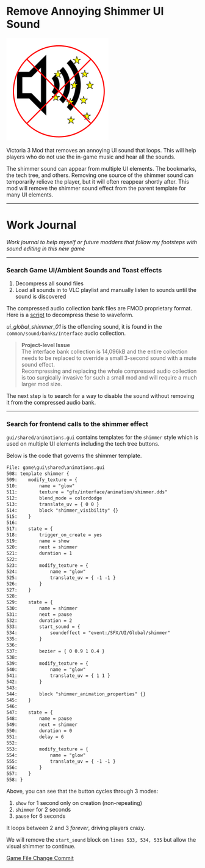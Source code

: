 # Remove Annoying Shimmer UI Sound

![thumbnail](https://github.com/tyler-atx/remove_annoying_shimmer_ui_sound/blob/main/thumbnail.png)

Victoria 3 Mod that removes an annoying UI sound that loops. This will help players who do not use the in-game music and hear all the sounds.  

The shimmer sound can appear from multiple UI elements. The bookmarks, the tech tree, and others. Removing one source of the shimmer sound can temporarily relieve the player, but it will often reappear shortly after. This mod will remove the shimmer sound effect from the parent template for many UI elements.



---

# Work Journal    

_Work journal to help myself or future modders that follow my footsteps with sound editing in this new game_

---

### Search Game UI/Ambient Sounds and Toast effects

1. Decompress all sound files
2. Load all sounds in to VLC playlist and manually listen to sounds until the sound is discovered

The compressed audio collection bank files are FMOD proprietary format. Here is a [script](https://youtu.be/owvnzePB2iU) to decompress these to waveform.

_ui\_global\_shimmer\_01_ is the offending sound, it is found in the `common/sound/banks/Interface` audio collection.

> **Project-level Issue**   
> The interface bank collection is 14,096kB and the entire collection needs to be replaced to override a small 3-second sound with a mute sound effect.         
> Recompressing and replacing the whole compressed audio collection is too surgically invasive for such a small mod and will require a much larger mod size.    

The next step is to search for a way to disable the sound without removing it from the compressed audio bank.

---

### Search for frontend calls to the shimmer effect   

`gui/shared/animations.gui` contains templates for the `shimmer` style which is used on multiple UI elements including the tech tree buttons.

Below is the code that governs the shimmer template.

```
File: game\gui\shared\animations.gui
508: template shimmer {
509: 	modify_texture = {
510: 		name = "glow"
511: 		texture = "gfx/interface/animation/shimmer.dds"
512: 		blend_mode = colordodge
513: 		translate_uv = { 0 0 }
514: 		block "shimmer_visibility" {}
515: 	}
516: 
517: 	state = {
518: 		trigger_on_create = yes
519: 		name = show
520: 		next = shimmer
521: 		duration = 1
522: 
523: 		modify_texture = {
524: 			name = "glow"
525: 			translate_uv = { -1 -1 }
526: 		}
527: 	}
528: 
529: 	state = {
530: 		name = shimmer
531: 		next = pause
532: 		duration = 2
533: 		start_sound = {
534: 			soundeffect = "event:/SFX/UI/Global/shimmer"
535: 		}
536: 		
537: 		bezier = { 0 0.9 1 0.4 }
538: 
539: 		modify_texture = {
540: 			name = "glow"
541: 			translate_uv = { 1 1 }
542: 		}
543: 
544: 		block "shimmer_animation_properties" {}
545: 	}
546: 
547: 	state = {
548: 		name = pause
549: 		next = shimmer
550: 		duration = 0
551: 		delay = 6
552: 
553: 		modify_texture = {
554: 			name = "glow"
555: 			translate_uv = { -1 -1 }
556: 		}
557: 	}	
558: }

```

Above, you can see that the button cycles through 3 modes: 
1. `show` for 1 second only on creation (non-repeating)
2. `shimmer` for 2 seconds
3. `pause` for 6 seconds

It loops between 2 and 3 _forever_, driving players crazy.

We will remove the `start_sound` block on `lines 533, 534, 535` but allow the visual shimmer to continue. 

[Game File Change Commit](https://github.com/tyler-atx/remove_annoying_shimmer_ui_sound/commit/bbc2a53cb75593ebb79ab6a2907a1d96d6a59ed6#diff-24dc24c4046921d7570d91aeb322733a055faa6224874aae1d53d99b6388665bL533)
